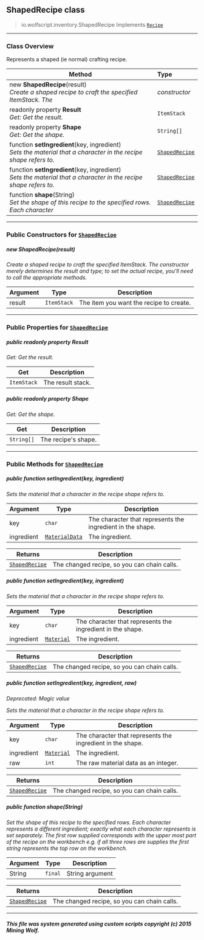## ShapedRecipe __class__

>io.wolfscript.inventory.ShapedRecipe
>Implements [`Recipe`](Recipe.md)

---

### Class Overview

Represents a shaped (ie normal) crafting recipe.

Method | Type   
--- | :--- 
new __ShapedRecipe__(result) <br> _Create a shaped recipe to craft the specified ItemStack. The_ | _constructor_
 readonly property __Result__ <br> _Get: Get the result._ | `ItemStack`
 readonly property __Shape__ <br> _Get: Get the shape._ | `String[]`
 function __setIngredient__(key, ingredient) <br> _Sets the material that a character in the recipe shape refers to._ | [`ShapedRecipe`](ShapedRecipe.md)
 function __setIngredient__(key, ingredient) <br> _Sets the material that a character in the recipe shape refers to._ | [`ShapedRecipe`](ShapedRecipe.md)
 function __shape__(String) <br> _Set the shape of this recipe to the specified rows. Each character_ | [`ShapedRecipe`](ShapedRecipe.md)



---

### Public Constructors for [`ShapedRecipe`](ShapedRecipe.md)

##### <a id='shapedrecipe'></a>new __ShapedRecipe__(result) 

_Create a shaped recipe to craft the specified ItemStack. The constructor merely determines the result and type; to set the actual recipe, you'll need to call the appropriate methods._

Argument | Type | Description  
--- | --- | --- 
result | `ItemStack` | The item you want the recipe to create.

---

### Public Properties for [`ShapedRecipe`](ShapedRecipe.md)

##### <a id='result'></a>public  readonly property __Result__

_Get: Get the result._

Get | Description
--- | --- 
`ItemStack` | The result stack.



##### <a id='shape'></a>public  readonly property __Shape__

_Get: Get the shape._

Get | Description
--- | --- 
`String[]` | The recipe's shape.



---

### Public Methods for [`ShapedRecipe`](ShapedRecipe.md)

##### <a id='setingredient'></a>public  function __setIngredient__(key, ingredient)

_Sets the material that a character in the recipe shape refers to._

Argument | Type | Description  
--- | --- | --- 
key | `char` | The character that represents the ingredient in the shape.
ingredient | [`MaterialData`](../material/MaterialData.md) | The ingredient.

Returns | Description
--- | --- 
[`ShapedRecipe`](ShapedRecipe.md) | The changed recipe, so you can chain calls.


##### <a id='setingredient'></a>public  function __setIngredient__(key, ingredient)

_Sets the material that a character in the recipe shape refers to._

Argument | Type | Description  
--- | --- | --- 
key | `char` | The character that represents the ingredient in the shape.
ingredient | [`Material`](../Material.md) | The ingredient.

Returns | Description
--- | --- 
[`ShapedRecipe`](ShapedRecipe.md) | The changed recipe, so you can chain calls.


##### <a id='setingredient'></a>public  function __setIngredient__(key, ingredient, raw)
_Deprecated: Magic value_

_Sets the material that a character in the recipe shape refers to._

Argument | Type | Description  
--- | --- | --- 
key | `char` | The character that represents the ingredient in the shape.
ingredient | [`Material`](../Material.md) | The ingredient.
raw | `int` | The raw material data as an integer.

Returns | Description
--- | --- 
[`ShapedRecipe`](ShapedRecipe.md) | The changed recipe, so you can chain calls.


##### <a id='shape'></a>public  function __shape__(String)

_Set the shape of this recipe to the specified rows. Each character represents a different ingredient; exactly what each character represents is set separately. The first row supplied corresponds with the upper most part of the recipe on the workbench e.g. if all three rows are supplies the first string represents the top row on the workbench._

Argument | Type | Description  
--- | --- | --- 
String | `final` | String argument

Returns | Description
--- | --- 
[`ShapedRecipe`](ShapedRecipe.md) | The changed recipe, so you can chain calls.


---


##### This file was system generated using custom scripts copyright (c) 2015 Mining Wolf.
	

